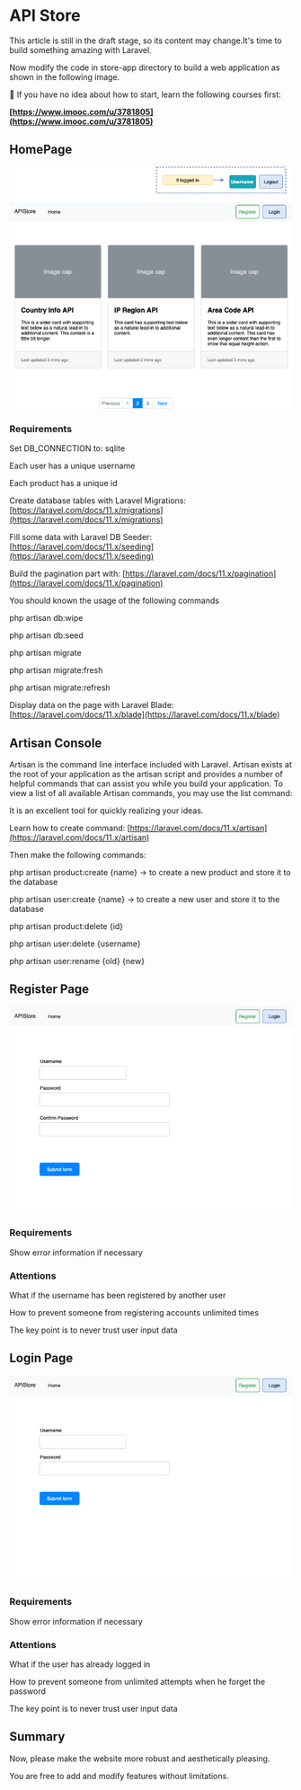 # API Store

This article is still in the draft stage, so its content may change.It's time to build something amazing with Laravel.

Now modify the code in store-app directory to build a web application as shown in the following image.


🔔 If you have no idea about how to start, learn the following courses first:

**[https://www.imooc.com/u/3781805](https://www.imooc.com/u/3781805)**



## HomePage

![](./images/08-API_Store_1.png)

### Requirements

Set DB_CONNECTION to: sqlite

Each user has a unique username

Each product has a unique id

Create database tables with Laravel Migrations: [https://laravel.com/docs/11.x/migrations](https://laravel.com/docs/11.x/migrations)

Fill some data with Laravel DB Seeder: [https://laravel.com/docs/11.x/seeding](https://laravel.com/docs/11.x/seeding)

Build the pagination part with: [https://laravel.com/docs/11.x/pagination](https://laravel.com/docs/11.x/pagination)

You should known the usage of the following commands

php artisan db:wipe

php artisan db:seed

php artisan migrate

php artisan migrate:fresh

php artisan migrate:refresh


Display data on the page with Laravel Blade: [https://laravel.com/docs/11.x/blade](https://laravel.com/docs/11.x/blade)

## Artisan Console

Artisan is the command line interface included with Laravel. Artisan exists at the root of your application as the artisan script and provides a number of helpful commands that can assist you while you build your application. To view a list of all available Artisan commands, you may use the list command:

It is an excellent tool for quickly realizing your ideas.

Learn how to create command: [https://laravel.com/docs/11.x/artisan](https://laravel.com/docs/11.x/artisan)

Then make the following commands:

php artisan product:create {name} -&gt; to create a new product and store it to the database

php artisan user:create {name} -&gt; to create a new user and store it to the database

php artisan product:delete {id}

php artisan user:delete {username}

php artisan user:rename {old} {new}


## Register Page

![](./images/08-API_Store_2.png)

### Requirements

Show error information if necessary

### Attentions

What if the username has been registered by another user

How to prevent someone from registering accounts unlimited times

The key point is to never trust user input data

## Login Page

![](./images/08-API_Store_3.png)

### Requirements

Show error information if necessary

### Attentions

What if the user has already logged in

How to prevent someone from unlimited attempts when he forget the password

The key point is to never trust user input data



## Summary

Now, please make the website more robust and aesthetically pleasing.

You are free to add and modify features without limitations.